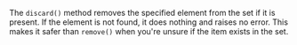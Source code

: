 
The `discard()` method removes the specified element from the set if it is present. If the element is not found, it does nothing and raises no error. This makes it safer than `remove()` when you're unsure if the item exists in the set.